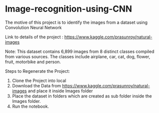 # Image-recognition-using-CNN
The motive of this project is to identify the images from a dataset using Convolution Neural Network

Link to details of the project :
https://www.kaggle.com/prasunroy/natural-images

Note: This dataset contains 6,899 images from 8 distinct classes compiled from various sources. The classes include airplane, car, cat, dog, flower, fruit, motorbike and person.


Steps to Regenerate the Project:

1. Clone the Project into local
2. Download the Data from https://www.kaggle.com/prasunroy/natural-images and place it inside Images folder
3. Place the dataset in folders which are created as sub folder inside the Images folder. 
4. Run the notebook. 
